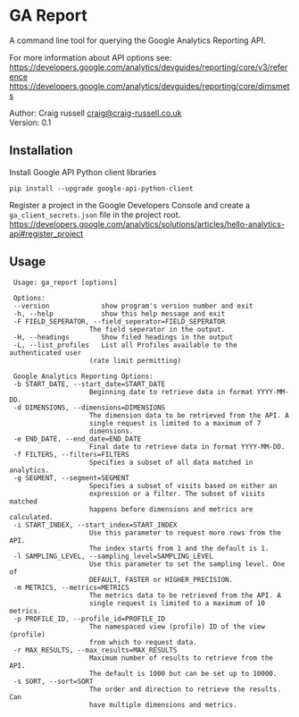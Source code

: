 
# GA Report

A command line tool for querying the Google Analytics Reporting API.

For more information about API options see: 
https://developers.google.com/analytics/devguides/reporting/core/v3/reference
https://developers.google.com/analytics/devguides/reporting/core/dimsmets

Author: Craig russell <craig@craig-russell.co.uk>    
Version: 0.1

## Installation

Install Google API Python client libraries

    pip install --upgrade google-api-python-client

Register a project in the Google Developers Console and create a `ga_client_secrets.json` file in the project root. https://developers.google.com/analytics/solutions/articles/hello-analytics-api#register_project

## Usage
     Usage: ga_report [options]

     Options:
     --version             show program's version number and exit
     -h, --help            show this help message and exit
     -F FIELD_SEPERATOR, --field_seperator=FIELD_SEPERATOR
                        The field seperator in the output.
     -H, --headings        Show filed headings in the output
     -L, --list_profiles   List all Profiles available to the authenticated user
                        (rate limit permitting)

     Google Analytics Reporting Options:
     -b START_DATE, --start_date=START_DATE
                        Beginning date to retrieve data in format YYYY-MM-DD.
     -d DIMENSIONS, --dimensions=DIMENSIONS
                        The dimension data to be retrieved from the API. A
                        single request is limited to a maximum of 7
                        dimensions.
     -e END_DATE, --end_date=END_DATE
                        Final date to retrieve data in format YYYY-MM-DD.
     -f FILTERS, --filters=FILTERS
                        Specifies a subset of all data matched in analytics.
     -g SEGMENT, --segment=SEGMENT
                        Specifies a subset of visits based on either an
                        expression or a filter. The subset of visits matched
                        happens before dimensions and metrics are calculated.
     -i START_INDEX, --start_index=START_INDEX
                        Use this parameter to request more rows from the API.
                        The index starts from 1 and the default is 1.
     -l SAMPLING_LEVEL, --sampling_level=SAMPLING_LEVEL
                        Use this parameter to set the sampling level. One of
                        DEFAULT, FASTER or HIGHER_PRECISION.
     -m METRICS, --metrics=METRICS
                        The metrics data to be retrieved from the API. A
                        single request is limited to a maximum of 10 metrics.
     -p PROFILE_ID, --profile_id=PROFILE_ID
                        The namespaced view (profile) ID of the view (profile)
                        from which to request data.
     -r MAX_RESULTS, --max_results=MAX_RESULTS
                        Maximum number of results to retrieve from the API.
                        The default is 1000 but can be set up to 10000.
     -s SORT, --sort=SORT
                        The order and direction to retrieve the results. Can
                        have multiple dimensions and metrics.
